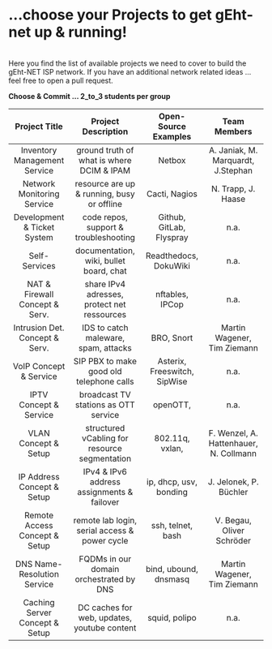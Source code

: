 # ...choose your Projects to get gEht-net up & running!
<br/>
Here you find the list of available projects we need to cover to build the gEht-NET ISP network.  
If you have an additional network related ideas ... feel free to open a pull request.  

**Choose & Commit ... 2_to_3 students per group**


| Project Title			| Project Description				| Open-Source Examples	| Team Members
|:-----------------------------:|:---------------------------:			| :--------------------:| :--------------------:
|Inventory Management Service	| ground truth of what is where DCIM & IPAM	| Netbox		| A. Janiak, M. Marquardt, J.Stephan 
|Network Monitoring Service	| resource are up & running, busy or  offline	| Cacti, Nagios		| N. Trapp, J. Haase
|Development & Ticket System	| code repos, support & troubleshooting		| Github, GitLab, Flyspray | n.a.
|Self-Services			| documentation, wiki, bullet board, chat	| Readthedocs, DokuWiki | n.a.
|NAT & Firewall Concept & Serv.	| share IPv4 adresses, protect net ressources	| nftables, IPCop	| n.a.
|Intrusion Det. Concept & Serv.	| IDS to catch maleware, spam, attacks		| BRO, Snort		| Martin Wagener, Tim Ziemann
|VoIP Concept & Service		| SIP PBX to make good old telephone calls	| Asterix, Freeswitch, SipWise | n.a.
|IPTV Concept & Service		| broadcast TV stations as OTT service		| openOTT,		| n.a.
|VLAN Concept & Setup		| structured vCabling for resource segmentation | 802.11q, vxlan, 	| F. Wenzel, A. Hattenhauer, N. Collmann 
|IP Address Concept & Setup	| IPv4 & IPv6 address assignments & failover	| ip, dhcp, usv, bonding| J. Jelonek, P. Büchler
|Remote Access Concept & Setup	| remote lab login, serial access & power cycle	| ssh, telnet, bash	| V. Begau, Oliver Schröder
|DNS Name-Resolution Service	| FQDMs in our domain orchestrated by DNS	| bind, ubound, dnsmasq	| Martin Wagener, Tim Ziemann
|Caching Server Concept & Setup	| DC caches for web, updates, youtube content	| squid, polipo 	| n.a.
